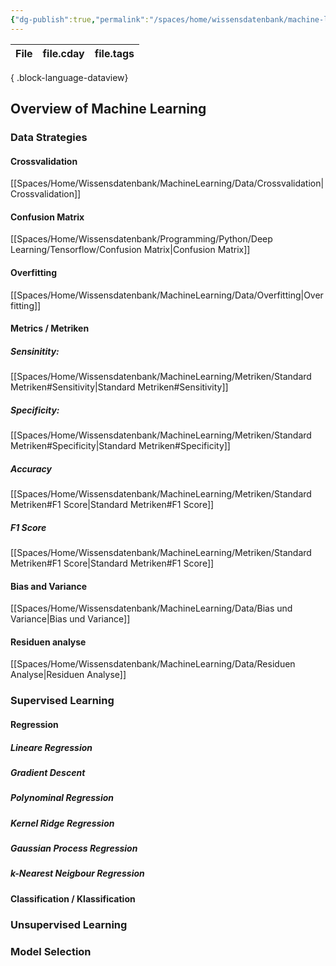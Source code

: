 ```yaml
---
{"dg-publish":true,"permalink":"/spaces/home/wissensdatenbank/machine-learning/machine-learning/","dgPassFrontmatter":true}
---
```


| File | file.cday | file.tags |
| ---- | --------- | --------- |

{ .block-language-dataview}

## Overview of Machine Learning

### Data Strategies

#### Crossvalidation
[[Spaces/Home/Wissensdatenbank/MachineLearning/Data/Crossvalidation\|Crossvalidation]]
#### Confusion Matrix
[[Spaces/Home/Wissensdatenbank/Programming/Python/Deep Learning/Tensorflow/Confusion Matrix\|Confusion Matrix]]

#### Overfitting
[[Spaces/Home/Wissensdatenbank/MachineLearning/Data/Overfitting\|Overfitting]]

#### Metrics / Metriken

##### Sensinitity:
[[Spaces/Home/Wissensdatenbank/MachineLearning/Metriken/Standard Metriken#Sensitivity\|Standard Metriken#Sensitivity]]

##### Specificity:
[[Spaces/Home/Wissensdatenbank/MachineLearning/Metriken/Standard Metriken#Specificity\|Standard Metriken#Specificity]]

##### Accuracy
[[Spaces/Home/Wissensdatenbank/MachineLearning/Metriken/Standard Metriken#F1 Score\|Standard Metriken#F1 Score]]

##### F1 Score
[[Spaces/Home/Wissensdatenbank/MachineLearning/Metriken/Standard Metriken#F1 Score\|Standard Metriken#F1 Score]]



#### Bias and Variance
[[Spaces/Home/Wissensdatenbank/MachineLearning/Data/Bias und Variance\|Bias und Variance]]



#### Residuen analyse
[[Spaces/Home/Wissensdatenbank/MachineLearning/Data/Residuen Analyse\|Residuen Analyse]]
### Supervised Learning

#### Regression
##### Lineare Regression

##### Gradient Descent

##### Polynominal Regression

##### Kernel Ridge Regression

##### Gaussian Process Regression

##### k-Nearest Neigbour Regression




#### Classification / Klassification

### Unsupervised Learning



### Model Selection
